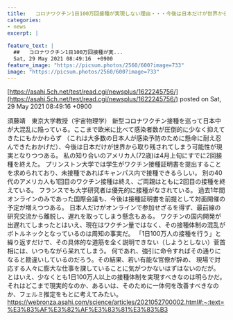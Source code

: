 ```yaml
---
title:   コロナワクチン1日100万回接種が実現しない理由・・・今後は日本だけが世界から取り残されてしまう可能性  
categories:
- news
excerpt: |
  
feature_text: |
  ##   コロナワクチン1日100万回接種が実...
  Sat, 29 May 2021 08:49:16  +0900
feature_image: "https://picsum.photos/2560/600?image=733"
image: "https://picsum.photos/2560/600?image=733"
---
```


[https://asahi.5ch.net/test/read.cgi/newsplus/1622245756/](https://asahi.5ch.net/test/read.cgi/newsplus/1622245756/)
posted on Sat, 29 May 2021 08:49:16  +0900

<!--more-->

須藤靖　東京大学教授（宇宙物理学） 新型コロナワクチン接種を巡って日本中が大混乱に陥っている。ここまで欧米に比べて感染者数が圧倒的に少なく抑えてきたにもかかわらず （これは大多数の日本人が感染予防のために懸命に耐え忍んできたおかげだ）、今後は日本だけが世界から取り残されてしまう可能性が現実となりつつある。 私の知り合いのアメリカ人(72歳)は4月上旬にすでに2回接種を終えた。 プリンストン大学では学生がワクチン接種証明書を提出することを求められており、未接種であればキャンパス内で接種できるらしい。 別の40代のアメリカ人も1回目のワクチン接種は終え、ご両親はともに2回目の接種を終えている。 フランスでも大学研究者は優先的に接種がなされている。 過去1年間オンラインのみであった国際会議も、今後は接種証明書を前提として対面開催の予定が増えつつある。 日本人だけがオンラインで参加せざるを得ず、最前線の研究交流から離脱し、遅れを取ってしまう懸念もある。 ワクチンの国内開発が出遅れてしまったとはいえ、現在はワクチン量ではなく、その接種体制の混乱がボトルネックとなっているのは周知の事実だ。 「1日100万人の接種を行う」と繰り返すだけで、その具体的な道筋を全く説明できない（しようとしない）菅首相には、いつもながら呆れてしまう。 何であれ、強引に命令すればその通りになると勘違いしているのだろう。その結果、若い有能な官僚が辞め、 現場で対応する人々に膨大な仕事を課していることに気がつかないはずはないのだが。 とはいえ、少なくとも1日100万人以上の接種体制を実現すべきなのは明らかだ。 それはどこまで現実的なのか、あるいは、そのために一体何を改善すべきなのか、フェルミ推定をもとに考えてみたい。 https://webronza.asahi.com/science/articles/2021052700002.html#:~:text=%E3%83%AF%E3%82%AF%E3%83%81%E3%83%B3
